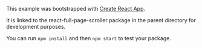 This example was bootstrapped with [Create React App](https://github.com/facebook/create-react-app).

It is linked to the react-full-page-scroller package in the parent directory for development purposes.

You can run `npm install` and then `npm start` to test your package.
